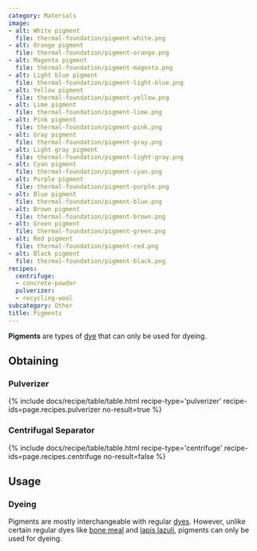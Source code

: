 ```yaml
---
category: Materials
image:
- alt: White pigment
  file: thermal-foundation/pigment-white.png
- alt: Orange pigment
  file: thermal-foundation/pigment-orange.png
- alt: Magenta pigment
  file: thermal-foundation/pigment-magenta.png
- alt: Light blue pigment
  file: thermal-foundation/pigment-light-blue.png
- alt: Yellow pigment
  file: thermal-foundation/pigment-yellow.png
- alt: Lime pigment
  file: thermal-foundation/pigment-lime.png
- alt: Pink pigment
  file: thermal-foundation/pigment-pink.png
- alt: Gray pigment
  file: thermal-foundation/pigment-gray.png
- alt: Light gray pigment
  file: thermal-foundation/pigment-light-gray.png
- alt: Cyan pigment
  file: thermal-foundation/pigment-cyan.png
- alt: Purple pigment
  file: thermal-foundation/pigment-purple.png
- alt: Blue pigment
  file: thermal-foundation/pigment-blue.png
- alt: Brown pigment
  file: thermal-foundation/pigment-brown.png
- alt: Green pigment
  file: thermal-foundation/pigment-green.png
- alt: Red pigment
  file: thermal-foundation/pigment-red.png
- alt: Black pigment
  file: thermal-foundation/pigment-black.png
recipes:
  centrifuge:
  - concrete-powder
  pulverizer:
  - recycling-wool
subcategory: Other
title: Pigments
---
```


**Pigments** are types of [dye](https://minecraft.gamepedia.com/Dye) that can
only be used for dyeing.


Obtaining
---------

### Pulverizer
{% include docs/recipe/table/table.html recipe-type='pulverizer' recipe-ids=page.recipes.pulverizer no-result=true %}

### Centrifugal Separator
{% include docs/recipe/table/table.html recipe-type='centrifuge' recipe-ids=page.recipes.centrifuge no-result=false %}


Usage
-----

### Dyeing
Pigments are mostly interchangeable with regular
[dyes](https://minecraft.gamepedia.com/Dye). However, unlike certain regular
dyes like [bone meal](https://minecraft.gamepedia.com/Bone_Meal) and [lapis
lazuli](https://minecraft.gamepedia.com/Lapis_Lazuli), pigments can only be used
for dyeing.
